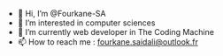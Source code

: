 - 👋 Hi, I’m @Fourkane-SA
- 👀 I’m interested in computer sciences
- 🌱 I’m currently web developer in The Coding Machine
- 📫 How to reach me : fourkane.saidali@outlook.fr

<!---
Fourkane-SA/Fourkane-SA is a ✨ special ✨ repository because its `README.md` (this file) appears on your GitHub profile.
You can click the Preview link to take a look at your changes.
--->
